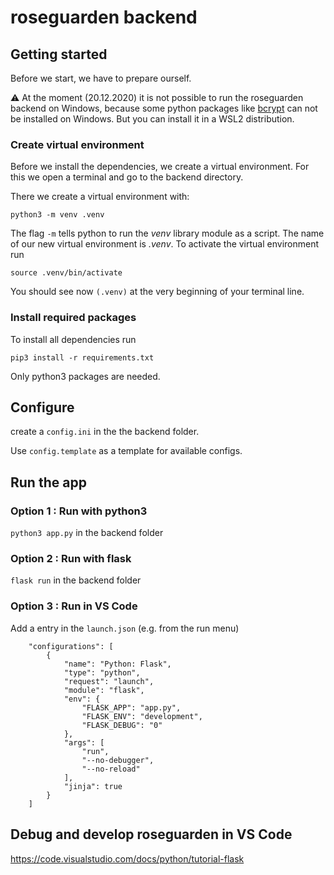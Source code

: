 # roseguarden backend

## Getting started

Before we start, we have to prepare ourself.

⚠️ At the moment (20.12.2020) it is not possible to run the roseguarden backend on Windows, because some python packages like [bcrypt](https://pypi.org/project/bcrypt/) can not be installed on Windows.
But you can install it in a WSL2 distribution.

### Create virtual environment
Before we install the dependencies, we create a virtual environment. For this we open a terminal and go to the backend directory.

There we create a virtual environment with:
```
python3 -m venv .venv
```
The flag `-m` tells python to run the *venv* library module as a script. The name of our new virtual environment is *.venv*.
To activate the virtual environment run
```
source .venv/bin/activate
```
You should see now `(.venv)` at the very beginning of your terminal line.

###  Install required packages
To install all dependencies run
```
pip3 install -r requirements.txt
```

Only python3 packages are needed.

## Configure

create a `config.ini` in the the backend folder.

Use `config.template` as a template for available configs.


## Run the app

### Option 1 : Run with python3

`python3 app.py` in the backend folder

### Option 2 : Run with flask

`flask run` in the backend folder

### Option 3 : Run in VS Code

Add a entry in the `launch.json` (e.g. from the run menu)

```
    "configurations": [
        {
            "name": "Python: Flask",
            "type": "python",
            "request": "launch",
            "module": "flask",
            "env": {
                "FLASK_APP": "app.py",
                "FLASK_ENV": "development",
                "FLASK_DEBUG": "0"
            },
            "args": [
                "run",
                "--no-debugger",
                "--no-reload"
            ],
            "jinja": true
        }
    ]
```

## Debug and develop roseguarden in VS Code

https://code.visualstudio.com/docs/python/tutorial-flask
